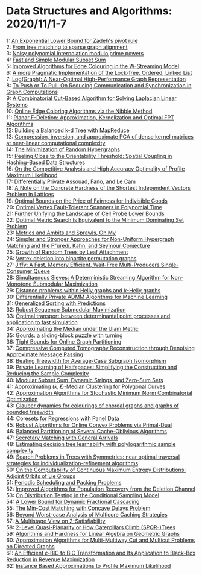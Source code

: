 # Data Structures and Algorithms: 2020/11/1-7  
1: [An Exponential Lower Bound for Zadeh's pivot rule](https://doi.org/10.48550/arXiv.1911.01074)  
2: [From tree matching to sparse graph alignment](https://doi.org/10.48550/arXiv.2002.01258)  
3: [Noisy polynomial interpolation modulo prime powers](https://doi.org/10.48550/arXiv.2006.05685)  
4: [Fast and Simple Modular Subset Sum](https://doi.org/10.48550/arXiv.2008.10577)  
5: [Improved Algorithms for Edge Colouring in the W-Streaming Model](https://doi.org/10.48550/arXiv.2010.14560)  
6: [A more Pragmatic Implementation of the Lock-free, Ordered, Linked List](https://doi.org/10.48550/arXiv.2010.15755)  
7: [Log(Graph): A Near-Optimal High-Performance Graph Representation](https://doi.org/10.48550/arXiv.2010.15879)  
8: [To Push or To Pull: On Reducing Communication and Synchronization in  Graph Computations](https://doi.org/10.48550/arXiv.2010.16012)  
9: [A Combinatorial Cut-Based Algorithm for Solving Laplacian Linear Systems](https://doi.org/10.48550/arXiv.2010.16316)  
10: [Online Edge Coloring Algorithms via the Nibble Method](https://doi.org/10.48550/arXiv.2010.16376)  
11: [Planar F-Deletion: Approximation, Kernelization and Optimal FPT  Algorithms](https://doi.org/10.48550/arXiv.1204.4230)  
12: [Building a Balanced k-d Tree with MapReduce](https://doi.org/10.48550/arXiv.1512.06389)  
13: [Compression, inversion, and approximate PCA of dense kernel matrices at  near-linear computational complexity](https://doi.org/10.48550/arXiv.1706.02205)  
14: [The Minimization of Random Hypergraphs](https://doi.org/10.48550/arXiv.1910.00308)  
15: [Peeling Close to the Orientability Threshold: Spatial Coupling in  Hashing-Based Data Structures](https://doi.org/10.48550/arXiv.2001.10500)  
16: [On the Competitive Analysis and High Accuracy Optimality of Profile  Maximum Likelihood](https://doi.org/10.48550/arXiv.2004.03166)  
17: [Differentially Private Assouad, Fano, and Le Cam](https://doi.org/10.48550/arXiv.2004.06830)  
18: [A Note on the Concrete Hardness of the Shortest Independent Vectors  Problem in Lattices](https://doi.org/10.48550/arXiv.2005.11654)  
19: [Optimal Bounds on the Price of Fairness for Indivisible Goods](https://doi.org/10.48550/arXiv.2007.06242)  
20: [Optimal Vertex Fault-Tolerant Spanners in Polynomial Time](https://doi.org/10.48550/arXiv.2007.08401)  
21: [Further Unifying the Landscape of Cell Probe Lower Bounds](https://doi.org/10.48550/arXiv.2008.05145)  
22: [Optimal Metric Search Is Equivalent to the Minimum Dominating Set  Problem](https://doi.org/10.48550/arXiv.2008.09607)  
23: [Metrics and Ambits and Sprawls, Oh My](https://doi.org/10.48550/arXiv.2008.09654)  
24: [Simpler and Stronger Approaches for Non-Uniform Hypergraph Matching and  the F\"uredi, Kahn, and Seymour Conjecture](https://doi.org/10.48550/arXiv.2009.00697)  
25: [Growth of Random Trees by Leaf Attachment](https://doi.org/10.48550/arXiv.2010.05589)  
26: [Vertex deletion into bipartite permutation graphs](https://doi.org/10.48550/arXiv.2010.11440)  
27: [Jiffy: A Fast, Memory Efficient, Wait-Free Multi-Producers  Single-Consumer Queue](https://doi.org/10.48550/arXiv.2010.14189)  
28: [Simultaenous Sieves: A Deterministic Streaming Algorithm for  Non-Monotone Submodular Maximization](https://doi.org/10.48550/arXiv.2010.14367)  
29: [Distance problems within Helly graphs and $k$-Helly graphs](https://doi.org/10.48550/arXiv.2011.00001)  
30: [Differentially Private ADMM Algorithms for Machine Learning](https://doi.org/10.48550/arXiv.2011.00164)  
31: [Generalized Sorting with Predictions](https://doi.org/10.48550/arXiv.2011.00172)  
32: [Robust Sequence Submodular Maximization](https://doi.org/10.48550/arXiv.2011.00542)  
33: [Optimal transport between determinantal point processes and application  to fast simulation](https://doi.org/10.48550/arXiv.2011.00822)  
34: [Approximating the Median under the Ulam Metric](https://doi.org/10.48550/arXiv.2011.00868)  
35: [Gourds: a sliding-block puzzle with turning](https://doi.org/10.48550/arXiv.2011.00968)  
36: [Tight Bounds for Online Graph Partitioning](https://doi.org/10.48550/arXiv.2011.01017)  
37: [Compressive Computed Tomography Reconstruction through Denoising  Approximate Message Passing](https://doi.org/10.48550/arXiv.1609.04661)  
38: [Beating Treewidth for Average-Case Subgraph Isomorphism](https://doi.org/10.48550/arXiv.1902.06380)  
39: [Private Learning of Halfspaces: Simplifying the Construction and  Reducing the Sample Complexity](https://doi.org/10.48550/arXiv.2004.07839)  
40: [Modular Subset Sum, Dynamic Strings, and Zero-Sum Sets](https://doi.org/10.48550/arXiv.2008.08417)  
41: [Approximating $(k,\ell)$-Median Clustering for Polygonal Curves](https://doi.org/10.48550/arXiv.2009.01488)  
42: [Approximation Algorithms for Stochastic Minimum Norm Combinatorial  Optimization](https://doi.org/10.48550/arXiv.2010.05127)  
43: [Glauber dynamics for colourings of chordal graphs and graphs of bounded  treewidth](https://doi.org/10.48550/arXiv.2010.16158)  
44: [Coresets for Regressions with Panel Data](https://doi.org/10.48550/arXiv.2011.00981)  
45: [Robust Algorithms for Online Convex Problems via Primal-Dual](https://doi.org/10.48550/arXiv.2011.01435)  
46: [Balanced Partitioning of Several Cache-Oblivious Algorithms](https://doi.org/10.48550/arXiv.2011.01441)  
47: [Secretary Matching with General Arrivals](https://doi.org/10.48550/arXiv.2011.01559)  
48: [Estimating decision tree learnability with polylogarithmic sample  complexity](https://doi.org/10.48550/arXiv.2011.01584)  
49: [Search Problems in Trees with Symmetries: near optimal traversal  strategies for individualization-refinement algorithms](https://doi.org/10.48550/arXiv.2011.01726)  
50: [On the Computability of Continuous Maximum Entropy Distributions:  Adjoint Orbits of Lie Groups](https://doi.org/10.48550/arXiv.2011.01851)  
51: [Periodic Scheduling and Packing Problems](https://doi.org/10.48550/arXiv.2011.01898)  
52: [Improved Algorithms for Population Recovery from the Deletion Channel](https://doi.org/10.48550/arXiv.2004.06828)  
53: [On Distribution Testing in the Conditional Sampling Model](https://doi.org/10.48550/arXiv.2007.09895)  
54: [A Lower Bound for Dynamic Fractional Cascading](https://doi.org/10.48550/arXiv.2011.00503)  
55: [The Min-Cost Matching with Concave Delays Problem](https://doi.org/10.48550/arXiv.2011.02017)  
56: [Beyond Worst-case Analysis of Multicore Caching Strategies](https://doi.org/10.48550/arXiv.2011.02046)  
57: [A Multistage View on 2-Satisfiability](https://doi.org/10.48550/arXiv.2011.02325)  
58: [2-Level Quasi-Planarity or How Caterpillars Climb (SPQR-)Trees](https://doi.org/10.48550/arXiv.2011.02431)  
59: [Algorithms and Hardness for Linear Algebra on Geometric Graphs](https://doi.org/10.48550/arXiv.2011.02466)  
60: [Approximation Algorithms for Multi-Multiway Cut and Multicut Problems on  Directed Graphs](https://doi.org/10.48550/arXiv.1610.02336)  
61: [An Efficient $\varepsilon$-BIC to BIC Transformation and Its Application  to Black-Box Reduction in Revenue Maximization](https://doi.org/10.48550/arXiv.1911.10172)  
62: [Instance Based Approximations to Profile Maximum Likelihood](https://doi.org/10.48550/arXiv.2011.02761)  